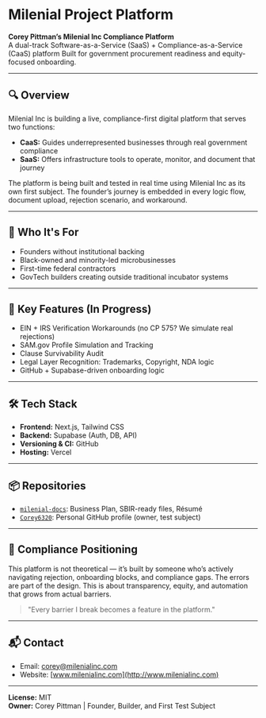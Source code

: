 # Milenial Project Platform

**Corey Pittman’s Milenial Inc Compliance Platform**  
A dual-track Software-as-a-Service (SaaS) + Compliance-as-a-Service (CaaS) platform 
Built for government procurement readiness and equity-focused onboarding.

---

## 🔍 Overview
Milenial Inc is building a live, compliance-first digital platform that serves two functions:

- **CaaS:** Guides underrepresented businesses through real government compliance
- **SaaS:** Offers infrastructure tools to operate, monitor, and document that journey

The platform is being built and tested in real time using Milenial Inc as its own first subject. The founder’s journey is embedded in every logic flow, document upload, rejection scenario, and workaround.

---

## 💼 Who It's For
- Founders without institutional backing
- Black-owned and minority-led microbusinesses
- First-time federal contractors
- GovTech builders creating outside traditional incubator systems

---

## 🧠 Key Features (In Progress)
- EIN + IRS Verification Workarounds (no CP 575? We simulate real rejections)
- SAM.gov Profile Simulation and Tracking
- Clause Survivability Audit
- Legal Layer Recognition: Trademarks, Copyright, NDA logic
- GitHub + Supabase-driven onboarding logic

---

## 🛠️ Tech Stack
- **Frontend:** Next.js, Tailwind CSS
- **Backend:** Supabase (Auth, DB, API)
- **Versioning & CI:** GitHub
- **Hosting:** Vercel

---

## 📦 Repositories
- [`milenial-docs`](https://github.com/Corey6320/milenial-docs): Business Plan, SBIR-ready files, Résumé
- [`Corey6320`](https://github.com/Corey6320): Personal GitHub profile (owner, test subject)

---

## 📌 Compliance Positioning
This platform is not theoretical — it’s built by someone who’s actively navigating rejection, onboarding blocks, and compliance gaps. The errors are part of the design. This is about transparency, equity, and automation that grows from actual barriers.

> "Every barrier I break becomes a feature in the platform."

---

## 📬 Contact
- Email: [corey@milenialinc.com](mailto:corey@milenialinc.com)
- Website: [www.milenialinc.com](http://www.milenialinc.com)

---

**License:** MIT  
**Owner:** Corey Pittman | Founder, Builder, and First Test Subject
